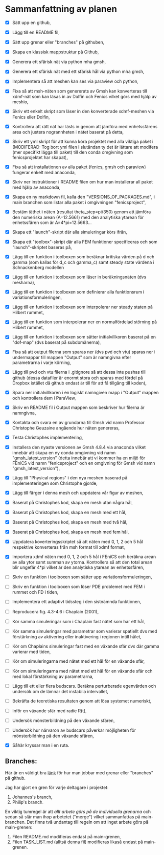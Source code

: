 # Sammanfattning av planen
- [x] Sätt upp en github,
- [x] Lägg till en README fil,
- [x] Sätt upp grenar eller "branches" på githuben,
- [x] Skapa en klassisk mappstruktur på Github,
- [x] Generera ett sfärisk nät via python mha gmsh,
- [x] Generera ett sfärisk nät med ett sfärisk hål via python mha gmsh,
- [x] Implementera så att meshen kan ses via paraview och python,
- [x] Fixa så att msh-näten som genererats av Gmsh kan konverteras till xdmf-nät som kan läsas in av Dolfin och Fenics vilket görs med hjälp av meshio,
- [x] Skriv ett enkelt skript som läser in den konverterade xdmf-meshen via Fenics eller Dolfin,
- [x] Kontrollera att rätt nät har lästs in genom att jämföra med enhetssfärens area och justera nogrannheten i nätet baserat på detta,
- [x] Skriv ett yml skript för att kunna köra projektet med alla viktiga paket i (MODIFERAD: Tog bort yml filen i slutändan ty det är lättare att modifera (mer specifikt lägga till paket) till den conda omgivning som fenicsprojektet har skapat),
- [x] Fixa så att installationen av alla paket (fenics, gmsh och paraview) fungerar enkelt med anaconda,
- [x] Skriv ner instruktioner i README filen om hur man installerar all paket med hjälp av anaconda,
- [x] Skapa en ny markdown fil, kalla den "VERSIONS\_OF\_PACKAGES.md", i main branchen som listar alla paket i omgivningen "fenicsproject",
- [x] Bestäm täthet i näten (resultat theta_step=pi/350) genom att jämföra den numeriska arean (A=12.5661) med den analytiska ytarean för enhetssfären som är A=4*pi=12.5663...
- [x] Skapa ett "launch"-skript där alla simuleringar körs ifrån,
- [x] Skapa ett "toolbox"-skript där alla FEM funktioner specificeras och som "launch"-skriptet baseras på,
- [x] Lägg till en funktion i toolboxen som beräknar kritiska värden på d och gamma (som kallas för d\_c och gamma\_c) samt steady state värdena i Schnackenberg modellen
- [x] Lägg till en funktion i toolboxen som läser in beräkningsnäten (dvs mesharna),
- [x] Lägg till en funktion i toolboxen som definierar alla funktionsrum i variationsformuleringen,
- [x] Lägg till en funktion i toolboxen som interpolerar ner steady staten på Hilbert rummet,
- [x] Lägg till en funktion som interpolerar ner en normalfördelad störning på Hilbert rummet,
- [x] Lägg till en funktion i toolboxen som sätter initialvillkoren baserat på en "dof-map" (dvs baserat på subdomänerna),
- [x] Fixa så att output filerna som sparas ner (dvs pvd och vtu) sparas ner i undermappar till mappen "Output" som är namngivna efter parametrarna i varje körning, 
- [x] Lägg till pvd och vtu filerna i .gitignore så att dessa inte pushas till github (dessa datafiler är enormt stora och sparas med fördel på Dropbox istället då github endast är till för att få tillgång till koden),
- [x] Spara ner initialvillkoren i en logiskt namngiven mapp i "Output" mappen och kontrollera dem i ParaView,
- [x] Skriv en README fil i Output mappen som beskriver hur filerna är namngivna,
- [x] Kontakta och svara en av grundarna till Gmsh vid namn Professor Christophe Geuzaine angående hur näten genereras,
- [x] Testa Christophes implementering,
- [x] Installera den nyaste versionen av Gmsh 4.8.4 via anaconda vilket innebär att skapa en ny conda omgivning vid namn "gmsh\_latest\_version" (detta innebär att vi kommer ha en miljö för FEniCS vid namn "fenicsproject" och en omgivning för Gmsh vid namn "gmsh\_latest\_version"),
- [x] Lägg till "Physical regions" i den nya meshen baserad på implementeringen som Christophe gjorde,
- [x] Lägg till färger i denna mesh och uppdatera vår figur av meshen,
- [x] Baserat på Christophes kod, skapa en mesh utan några hål,
- [x] Baserat på Christophes kod, skapa en mesh med ett hål,
- [x] Baserat på Christophes kod, skapa en mesh med två hål,
- [x] Baserat på Christophes kod, skapa en mesh med fem hål,
- [x] Uppdatera koverteringsskriptet så att näten med 0, 1, 2 och 5 hål respektive konverteras från msh format till xdmf format,
- [x] Importera xdmf näten med 0, 1, 2 och 5 hål i FEniCS och beräkna arean av alla ytor samt summan av ytorna. Kontrollera så att den total arean blir ungefär 4*pi vilket är den analytiska ytarean av enhetssfären,
- [ ] Skriv en funktion i toolboxen som sätter upp variationsformuleringen,
- [ ] Skriv en funktion i toolboxen som löser PDE problemet med FEM i rummet och FD i tiden,
- [ ] Implementera ett adaptivt tidssteg i den sistnämnda funktionen, 
- [ ] Reproducera fig. 4.3-4.6 i Chaplain (2001),
- [ ] Kör samma simuleringar som i Chaplain fast nätet som har ett hål,
- [ ] Kör samma simuleringar med parametrar som varierar spatiellt dvs med förstärkning av aktivering eller inaktivering i regionen intill hålet,
- [ ] Kör om Chaplains simuleringar fast med en växande sfär dvs där gamma varierar med tiden,
- [ ] Kör om simuleringarna med nätet med ett hål för en växande sfär,
- [ ] Kör om simuleringarna med nätet med ett hål för en växande sfär och med lokal förstärkning av parametrarna,
- [ ] Lägg till ett eller flera budscars. Beräkna perturberade egenvärden och undersök om de lämnar det instabila intervallet,
- [ ] Bekräfta de teoretiska resultaten genom att lösa systemet numeriskt,
- [ ] Inför en växande sfär med radie R(t),
- [ ] Undersök mönsterbildning på den växande sfären,
- [ ] Undersök hur närvaron av budscars påverkar möjligheten för mönsterbildning på den växande sfären,
- [x] Såhär kryssar man i en ruta. 



## Branches:
Här är en väldigt bra [länk](https://thenewstack.io/dont-mess-with-the-master-working-with-branches-in-git-and-github/) för hur man jobbar med grenar eller "branches" på github.

Jag har gjort en gren för varje deltagare i projektet:
1. Johannes's branch,
2. Philip's branch.
  
En viktig tumregel är att *allt arbete görs på de individuella grenarna* och sedan så slår man ihop arbetetet ("merge") vilket sammanfattas på main-branchen. Det finns två undantag till regeln om att inget arbete görs på main-grenen:

1. Filen README.md modifieras endast på main-grenen,
2. Filen TASK_LIST.md (alltså denna fil) modifieras likaså endast på main-grenen. 
